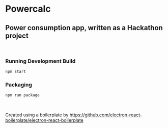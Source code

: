 # Powercalc

## Power consumption app, written as a Hackathon project

<br>

### Running Development Build

```bash
npm start
```

### Packaging

```bash
npm run package
```

<br>

Created using a boilerplate by https://github.com/electron-react-boilerplate/electron-react-boilerplate
